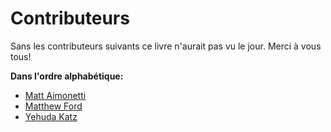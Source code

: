 # Contributeurs

Sans les contributeurs suivants ce livre n'aurait pas vu le jour. Merci à vous tous!

**Dans l'ordre alphabétique:**

* [Matt Aimonetti](http://merbist.com)
* [Matthew Ford](http://github.com/deimos1986)
* [Yehuda Katz](http://yehudakatz.com)